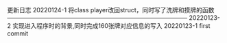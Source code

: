 更新日志
20220124-1 将class player改回struct，同时写了洗牌和摸牌的函数
——————————————————————————————
20220123-2 实现进入程序时的背景,同时完成160张牌对应信息的写入
20220123-1  first commit
